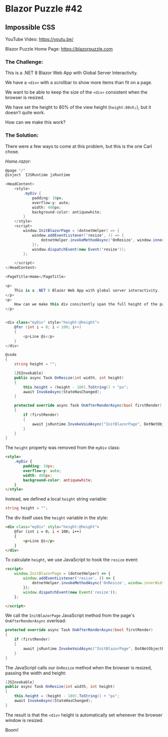 # Blazor Puzzle #42

## Impossible CSS

YouTube Video: https://youtu.be/

Blazor Puzzle Home Page: https://blazorpuzzle.com

### The Challenge:

This is a .NET 8 Blazor Web App with Global Server Interactivity.

We have a `<div>` with a scrollbar to show more items than fit on a page.

We want to be able to keep the size of the `<div>` consistent when the browser is resized.

We have set the height to 80% of the view height (`height:80vh;`), but it doesn't quite work.

How can we make  this work?

### The Solution:

There were a few ways to come at this problem, but this is the one Carl chose.

*Home.razor*:

```c#
@page "/"
@inject  IJSRuntime jsRuntime

<HeadContent>
	<style>
		.myDiv {
			padding: 10px;
			overflow-y: auto;
			width: 400px;
			background-color: antiquewhite;
		}
	</style>
	<script>
		window.InitBlazorPage = (dotnetHelper) => {
            window.addEventListener('resize', () => {
                dotnetHelper.invokeMethodAsync('OnResize', window.innerWidth, window.innerHeight);
            });
            window.dispatchEvent(new Event('resize'));
        };

	</script>
</HeadContent>

<PageTitle>Home</PageTitle>

<p>
	This is a .NET 8 Blazor Web App with global server interactivity.
</p>
<p>
	How can we make this div consitently span the full height of the page, even if the browser is resized?
</p>


<div class="myDiv" style="height:@height">
	@for (int i = 0; i < 100; i++)
	{
		<p>Line @i</p>
	}
</div>

@code 
{
	string height = "";

	[JSInvokable]
	public async Task OnResize(int width, int height)
	{
		this.height = (height - 180).ToString() + "px";
        await InvokeAsync(StateHasChanged);
	}

	protected override async Task OnAfterRenderAsync(bool firstRender)
	{
		if (firstRender)
		{
			await jsRuntime.InvokeVoidAsync("InitBlazorPage", DotNetObjectReference.Create(this));
		}
	}
}
```

The `height` property was removed from the `myDiv` class:

```html
<style>
    .myDiv {
        padding: 10px;
        overflow-y: auto;
        width: 400px;
        background-color: antiquewhite;
    }
</style>
```

Instead, we defined a local `height` string variable:

```c#
string height = "";
```

The div itself uses the `height` variable in the style:

```html
<div class="myDiv" style="height:@height">
	@for (int i = 0; i < 100; i++)
	{
		<p>Line @i</p>
	}
</div>
```

To calculate `height`, we use JavaScript to hook the `resize` event:

```html
<script>
    window.InitBlazorPage = (dotnetHelper) => {
        window.addEventListener('resize', () => {
            dotnetHelper.invokeMethodAsync('OnResize', window.innerWidth, window.innerHeight);
        });
        window.dispatchEvent(new Event('resize'));
    };

</script>
```

We call the   `InitBlazorPage` JavaScript method from the page's `OnAfterRenderAsync` overload:

```c#
protected override async Task OnAfterRenderAsync(bool firstRender)
{
    if (firstRender)
    {
        await jsRuntime.InvokeVoidAsync("InitBlazorPage", DotNetObjectReference.Create(this));
    }
}
```

The JavaScript calls our `OnResize` method when the browser is resized, passing the width and height:

```c#
[JSInvokable]
public async Task OnResize(int width, int height)
{
    this.height = (height - 180).ToString() + "px";
    await InvokeAsync(StateHasChanged);
}
```

The result is that the `<div>` height is automatically set whenever the browser window is resized.

Boom!